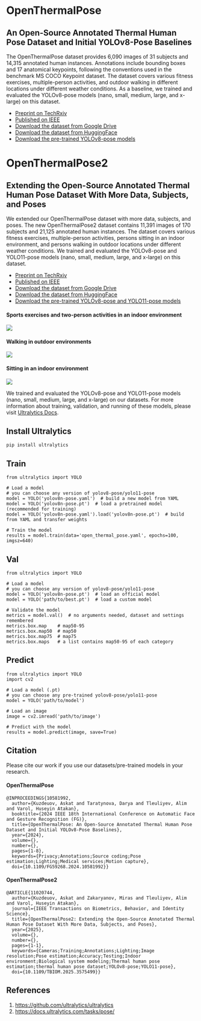 # OpenThermalPose
## An Open-Source Annotated Thermal Human Pose Dataset and Initial YOLOv8-Pose Baselines 
The OpenThermalPose dataset provides 6,090 images of 31 subjects and 14,315 annotated human instances. Annotations include bounding boxes and 17 anatomical keypoints, following the conventions used in the benchmark MS COCO Keypoint dataset. The dataset covers various fitness exercises, multiple-person activities, and outdoor walking in different locations under different weather conditions. As a baseline, we trained and evaluated the YOLOv8-pose models (nano, small, medium, large, and x-large) on this dataset. 
- [Preprint on TechRxiv](https://www.techrxiv.org/users/682600/articles/741508-openthermalpose-an-open-source-annotated-thermal-human-pose-dataset-and-initial-yolov8-pose-baselines)
- [Published on IEEE](https://ieeexplore.ieee.org/document/10581992)
- [Download the dataset from Google Drive](https://drive.google.com/file/d/1C5ThcFZm1twYtEta8GWUe1SENc9ER_0t/view?usp=sharing)
- [Download the dataset from HuggingFace](https://huggingface.co/datasets/issai/OpenThermalPose)
- [Download the pre-trained YOLOv8-pose models](https://drive.google.com/file/d/1BS2AB6wGRjZ8Tvz44_jkURR6moRpVS1j/view?usp=sharing)

# OpenThermalPose2
## Extending the Open-Source Annotated Thermal Human Pose Dataset With More Data, Subjects, and Poses
We extended our OpenThermalPose dataset with more data, subjects, and poses. The new OpenThermalPose2 dataset contains 11,391 images of 170 subjects and 21,125 annotated human instances. The dataset covers various fitness exercises, multiple-person activities, persons sitting in an indoor environment, and persons walking in outdoor locations under different weather conditions. We trained and evaluated the YOLOv8-pose and YOLO11-pose models (nano, small, medium, large, and x-large) on this dataset. 
- [Preprint on TechRxiv](https://www.techrxiv.org/users/682600/articles/1231799-openthermalpose2-extending-the-open-source-annotated-thermal-human-pose-dataset-with-more-data-subjects-and-poses)
- [Published on IEEE](https://ieeexplore.ieee.org/document/11020744)
- [Download the dataset from Google Drive](https://drive.google.com/file/d/1BDVprz9NtenCp3wDovA2lfKVBzJDCTt2/view?usp=sharing)
- [Download the dataset from HuggingFace](https://huggingface.co/datasets/issai/OpenThermalPose2)
- [Download the pre-trained YOLOv8-pose and YOLO11-pose models](https://drive.google.com/file/d/19bvKSNKs3Z-8EFSJcTMaI-MdkNwVKh1f/view?usp=sharing)

#### Sports exercises and two-person activities in an indoor environment
<img src="https://github.com/IS2AI/OpenThermalPose/blob/main/session_1_2.png"> 

#### Walking in outdoor environments
<img src="https://github.com/IS2AI/OpenThermalPose/blob/main/3370.png"> 

#### Sitting in an indoor environment
<img src="https://github.com/IS2AI/OpenThermalPose/blob/main/102_1_2_4_15_101_1.png"> 

We trained and evaluated the YOLOv8-pose and YOLO11-pose models (nano, small, medium, large, and x-large) on our datasets. For more information about training, validation, and running of these models, please visit [Ultralytics Docs](https://docs.ultralytics.com/tasks/pose/).

## Install Ultralytics
```
pip install ultralytics
```

## Train
```
from ultralytics import YOLO

# Load a model
# you can choose any version of yolov8-pose/yolo11-pose
model = YOLO('yolov8n-pose.yaml')  # build a new model from YAML
model = YOLO('yolov8n-pose.pt')  # load a pretrained model (recommended for training)
model = YOLO('yolov8n-pose.yaml').load('yolov8n-pose.pt')  # build from YAML and transfer weights

# Train the model
results = model.train(data='open_thermal_pose.yaml', epochs=100, imgsz=640)
```
## Val
```
from ultralytics import YOLO

# Load a model
# you can choose any version of yolov8-pose/yolo11-pose
model = YOLO('yolov8n-pose.pt')  # load an official model
model = YOLO('path/to/best.pt')  # load a custom model

# Validate the model
metrics = model.val()  # no arguments needed, dataset and settings remembered
metrics.box.map    # map50-95
metrics.box.map50  # map50
metrics.box.map75  # map75
metrics.box.maps   # a list contains map50-95 of each category
```

## Predict
```
from ultralytics import YOLO
import cv2

# Load a model (.pt)
# you can choose any pre-trained yolov8-pose/yolo11-pose
model = YOLO('path/to/model')  

# Load an image
image = cv2.imread('path/to/image')

# Predict with the model
results = model.predict(image, save=True)  
```
## Citation
Please cite our work if you use our datasets/pre-trained models in your research.
#### OpenThermalPose
```
@INPROCEEDINGS{10581992,
  author={Kuzdeuov, Askat and Taratynova, Darya and Tleuliyev, Alim and Varol, Huseyin Atakan},
  booktitle={2024 IEEE 18th International Conference on Automatic Face and Gesture Recognition (FG)}, 
  title={OpenThermalPose: An Open-Source Annotated Thermal Human Pose Dataset and Initial YOLOv8-Pose Baselines}, 
  year={2024},
  volume={},
  number={},
  pages={1-8},
  keywords={Privacy;Annotations;Source coding;Pose estimation;Lighting;Medical services;Motion capture},
  doi={10.1109/FG59268.2024.10581992}}

```
#### OpenThermalPose2
```
@ARTICLE{11020744,
  author={Kuzdeuov, Askat and Zakaryanov, Miras and Tleuliyev, Alim and Varol, Huseyin Atakan},
  journal={IEEE Transactions on Biometrics, Behavior, and Identity Science}, 
  title={OpenThermalPose2: Extending the Open-Source Annotated Thermal Human Pose Dataset With More Data, Subjects, and Poses}, 
  year={2025},
  volume={},
  number={},
  pages={1-1},
  keywords={Cameras;Training;Annotations;Lighting;Image resolution;Pose estimation;Accuracy;Testing;Indoor environment;Biological system modeling;Thermal human pose estimation;thermal human pose dataset;YOLOv8-pose;YOLO11-pose},
  doi={10.1109/TBIOM.2025.3575499}}
```
## References
1. https://github.com/ultralytics/ultralytics
2. https://docs.ultralytics.com/tasks/pose/ 
